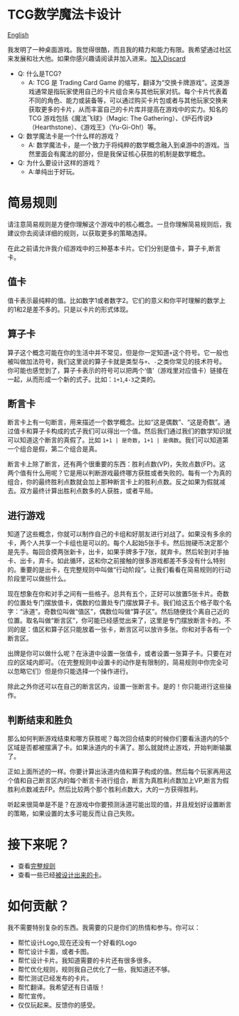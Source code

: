 # TCG数学魔法卡设计

[English](/README.md)

我发明了一种桌面游戏。我觉得很酷，而且我的精力和能力有限。我希望通过社区来发展和壮大他。如果你感兴趣请阅读并加入进来。[加入Discard](https://discord.gg/9xUGkcg3)

- Q: 什么是TCG?
  -  A: TCG 是 Trading Card Game 的缩写，翻译为“交换卡牌游戏”。这类游戏通常是指玩家使用自己的卡片组合来与其他玩家对抗。每个卡片代表着不同的角色、能力或装备等，可以通过购买卡片包或者与其他玩家交换来获取更多的卡片，从而丰富自己的卡片库并提高在游戏中的实力。知名的 TCG 游戏包括《魔法飞球》（Magic: The Gathering）、《炉石传说》（Hearthstone）、《游戏王》（Yu-Gi-Oh!）等。
- Q: 数学魔法卡是一个什么样的游戏？
  - A: 数学魔法卡，是一个致力于将纯粹的数学概念融入到桌游中的游戏。当然里面会有魔法的部分，但是我保证核心获胜的机制是数学概念。
- Q: 为什么要设计这样的游戏？
  - A:单纯出于好玩。

# 简易规则
请注意简易规则是方便你理解这个游戏中的核心概念。一旦你理解简易规则后，我建议你去阅读详细的规则，以获取更多的策略选择。

在此之前请允许我介绍游戏中的三种基本卡片。它们分别是值卡，算子卡,断言卡。
## 值卡
值卡表示最纯粹的值。比如数字1或者数字2。它们的意义和你平时理解的数学上的1和2是差不多的。只是以卡片的形式体现。
## 算子卡
算子这个概念可能在你的生活中并不常见，但是你一定知道`+`这个符号。它一般也被叫做加法符号，我们这里说的算子卡就是类型与`+`、`-`之类你常见的技术符号。你可能也感觉到了，算子卡表示的符号可以把两个‘值’（游戏里对应值卡）链接在一起，从而形成一个新的式子。比如：`1+1`,`4-3`之类的。
## 断言卡
断言卡上有一句断言，用来描述一个数学概念。比如“这是偶数”、“这是奇数”。通过值卡和算子卡构成的式子我们可以得出一个值。然后我们通过我们的数学知识就可以知道这个断言的真假了。比如 `1+1 | 是奇数`，`1+1 | 是偶数`。我们可以知道第一个组合是假，第二个组合是真。

断言卡上除了断言，还有两个很重要的东西：胜利点数(VP)，失败点数(FP)。这两个值有什么用呢？它是用以判断游戏最终哪方获胜或者失败的。每有一个为真的组合，你的最终胜利点数就会加上那种断言卡上的胜利点数。反之如果为假就减去。双方最终计算出胜利点数多的人获胜，或者平局。

## 进行游戏
知道了这些概念，你就可以制作自己的卡组和好朋友进行对战了。如果没有多余的卡，两个人共享一个卡组也是可以的。每个人起始5张手卡。然后抛硬币决定那个是先手。每回合摸两张新卡，出卡，如果手牌多于7张，就弃卡。然后轮到对手抽卡、出卡，弃卡。如此循环，这和你之前接触的很多游戏都差不多没有什么特别的。重要的是出卡，在完整规则中叫做“行动阶段”。让我们看看在简易规则的行动阶段里可以做些什么。

现在想象在你和对手之间有一些格子。总共有五个，正好可以放置5张卡片。奇数的位置处专门摆放值卡，偶数的位置处专门摆放算子卡。我们给这五个格子取个名字：“泳道”。奇数位叫做“值区”，偶数位叫做“算子区”。然后随便找个离自己近的位置。取名叫做“断言区”，你可能已经感觉出来了，这里是专门摆放断言卡的。不同的是：值区和算子区只能放着一张卡，断言区可以放许多张。你和对手各有一个断言区。

出牌是你可以做什么呢？在泳道中设置一张值卡，或者设置一张算子卡。只要在对应的区域内即可。（在完整规则中设置卡的动作是有限制的，简易规则中你完全可以忽略它们）但是你只能选择一个操作进行。

除此之外你还可以在自己的断言区内，设置一张断言卡。是的！你只能进行这些操作。

## 判断结束和胜负
那么如何判断游戏结束和哪方获胜呢？每次回合结束的时候你们要看泳道内的5个区域是否都被摆满了卡。如果泳道内的卡满了。那么就就终止游戏，开始判断输赢了。

正如上面所述的一样。你要计算出泳道内值和算子构成的值。然后每个玩家再用这个值和自己断言区内的每个断言卡进行组合，断言为真胜利点数加上VP,断言为假胜利点数减去FP。然后比较两个那个胜利点数大，大的一方获得胜利。

听起来很简单是不是？在游戏中你要预测泳道可能出现的值，并且规划好设置断言的策略，如果设置的太多可能反而让自己失败。

# 接下来呢？

- 查看[完整规则](rule/Full_Rule_CN.md)
- 查看一些已经[被设计出来的卡](cards/List_CN.md)。

# 如何贡献？
我不需要特别复杂的东西。我需要的只是你们的热情和参与。你可以：
- 帮忙设计Logo,现在还没有一个好看的Logo
- 帮忙设计卡面，或者卡图。
- 帮忙设计卡片。我知道需要的卡片还有很多很多。
- 帮忙优化规则，规则我自己优化了一些，我知道还不够。
- 帮忙测试已经发布的卡片。
- 帮忙翻译。我希望还有日语版！
- 帮忙宣传。
- 仅仅玩起来。反馈你的感受。